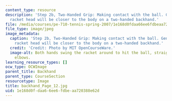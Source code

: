 ```yaml
---
content_type: resource
description: 'Step 2b, Two-Handed Grip: Making contact with the ball. Generally, the
  racket head will be closer to the body on a two-handed backhand.'
file: /media/courses/pe-710-tennis-spring-2007/1e168d0fdaa66ee6fdbeaa720388e62d_backhand_Page_12.jpg
file_type: image/jpeg
image_metadata:
  caption: 'Step 2b, Two-Handed Grip: Making contact with the ball. Generally, the
    racket head will be closer to the body on a two-handed backhand.'
  credit: 'Credit: Photo by MIT OpenCourseWare.'
  image-alt: Both hands swing the racket around to hit the ball, straightening both
    elbows.
learning_resource_types: []
ocw_type: OCWImage
parent_title: Backhand
parent_type: CourseSection
resourcetype: Image
title: backhand_Page_12.jpg
uid: 1e168d0f-daa6-6ee6-fdbe-aa720388e62d
---
```


